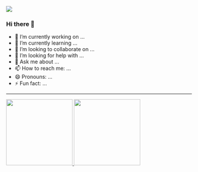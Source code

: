 <a href="https://github.com/danpercic86">
  <img src="https://komarev.com/ghpvc/?username=danpercic86" />
</a>

### Hi there 👋

- 🔭 I’m currently working on ...
- 🌱 I’m currently learning ...
- 👯 I’m looking to collaborate on ...
- 🤔 I’m looking for help with ...
- 💬 Ask me about ...
- 📫 How to reach me: ...
- 😄 Pronouns: ...
- ⚡ Fun fact: ...

***

<div>
<a href="https://github.com/danpercic86">
  <img src="https://github-readme-stats.vercel.app/api?username=danpercic86&show_icons=true&hide_border=true&include_all_commits=true&count_private=true" height="180" />
</a>

<a href="https://github.com/danpercic86">
  <img src="https://github-readme-stats.vercel.app/api/top-langs/?username=danpercic86&layout=compact&langs_count=10" height="180" />
</a>
</div>
